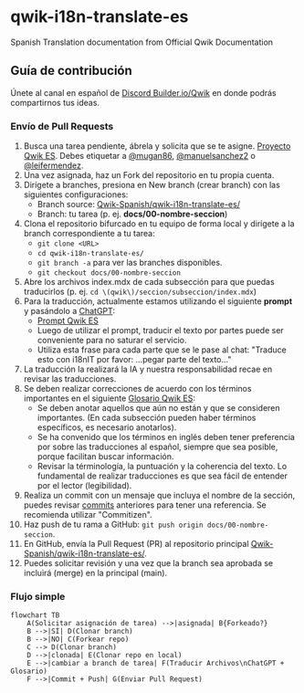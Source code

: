 # qwik-i18n-translate-es
Spanish Translation documentation from Official Qwik Documentation

## Guía de contribución

Únete al canal en español de [Discord Builder.io/Qwik](https://qwik.builder.io/chat) en donde podrás compartirnos tus ideas.

### Envío de Pull Requests

1. Busca una tarea pendiente, ábrela y solicita que se te asigne. [Proyecto Qwik ES](https://github.com/orgs/Qwik-Spanish/projects/4/views/1). Debes etiquetar a [@mugan86](https://github.com/mugan86), [@manuelsanchez2](https://github.com/manuelsanchez2) o [@leifermendez](https://github.com/leifermendez).
2. Una vez asignada, haz un Fork del repositorio en tu propia cuenta.
3. Dirígete a branches, presiona en New branch (crear branch) con las siguientes configuraciones:
    * Branch source: [Qwik-Spanish/qwik-i18n-translate-es/](https://github.com/Qwik-Spanish/qwik-i18n-translate-es/)
    * Branch: tu tarea (p. ej. **docs/00-nombre-seccion**)
4. Clona el repositorio bifurcado en tu equipo de forma local y dirígete a la branch correspondiente a tu tarea:
    * `git clone <URL>`
    * `cd qwik-i18n-translate-es/`
    * `git branch -a` para ver las branches disponibles.
    * `git checkout docs/00-nombre-seccion`
6. Abre los archivos index.mdx de cada subsección para que puedas traducirlos (p. ej. `cd \(qwik\)/seccion/subseccion/index.mdx`)
7. Para la traducción, actualmente estamos utilizando el siguiente **prompt** y pasándolo a [ChatGPT](https://chat.openai.com/):
    * [Prompt Qwik ES](./translate-chat-gpt-prompt.md)
    * Luego de utilizar el prompt, traducir el texto por partes puede ser conveniente para no saturar el servicio.
    * Utiliza esta frase para cada parte que se le pase al chat: "Traduce esto con i18nIT por favor: ...pegar parte del texto..."
8. La traducción la realizará la IA y nuestra responsabilidad recae en revisar las traducciones.
9. Se deben realizar correcciones de acuerdo con los términos importantes en el siguiente [Glosario Qwik ES](./term-glosary.md):
    * Se deben anotar aquellos que aún no están y que se consideren importantes. (En cada subsección pueden haber términos específicos, es necesario anotarlos).
    * Se ha convenido que los términos en inglés deben tener preferencia por sobre las traducciones al español, siempre que sea posible, porque facilitan buscar información.
    * Revisar la términología, la puntuación y la coherencia del texto. Lo fundamental de realizar traducciones es que sea fácil de entender por el lector (legibilidad).
10. Realiza un commit con un mensaje que incluya el nombre de la sección, puedes revisar [commits](https://github.com/Qwik-Spanish/qwik-i18n-translate-es/commits/main) anteriores para tener una referencia. Se recomienda utilizar "Commitizen".
11. Haz push de tu rama a GitHub: `git push origin docs/00-nombre-seccion`.
12. En GitHub, envía la Pull Request (PR) al repositorio principal [Qwik-Spanish/qwik-i18n-translate-es/](https://github.com/Qwik-Spanish/qwik-i18n-translate-es/).
13. Puedes solicitar revisión y una vez que la branch sea aprobada se incluirá (merge) en la principal (main).

### Flujo simple

```mermaid
flowchart TB
    A(Solicitar asignación de tarea) -->|asignada| B{Forkeado?}
    B -->|SÍ| D(Clonar branch)
    B -->|NO| C(Forkear repo)
    C --> D(Clonar branch)
    D -->|clonada| E(Clonar repo en local)
    E -->|cambiar a branch de tarea| F(Traducir Archivos\nChatGPT + Glosario)
    F -->|Commit + Push| G(Enviar Pull Request)
```
